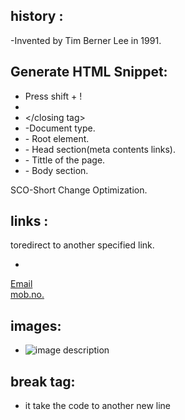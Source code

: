 
## history :
-Invented by Tim Berner Lee in 1991.
## Generate HTML Snippet:
- Press shift + !
- <opening tag>
- </closing tag>
- <!DOCTYPE html> -Document type.
- <html> - Root element.
- <head> - Head section(meta contents links).
- <tittle> - Tittle of the page.
- <body> - Body section.
 
 SCO-Short Change Optimization.
 ## links :
 toredirect to another specified link.
 - <a herf="https://www.goggle.com">
 <a href="mailto:example@example.com">Email</a><br>
   <a href="tel:1234567890">mob.no.</a>
   ## images:
   - <img src="image.jpg" alt="image description">
   ## break tag:
   - it take the code to another new line